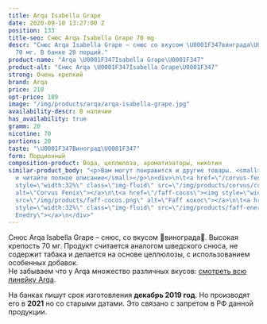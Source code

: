 ```yaml
---
title: Arqa Isabella Grape
date: 2020-09-10 13:27:00 Z
position: 133
title-seo: Снюс Arqa Isabella Grape 70 mg
descr: "Снюс Arqa Isabella Grape – снюс со вкусом \U0001F347винграда\U0001F347. Крепость
  70 мг. В банке 20 порций."
product-name: "Arqa \U0001F347Isabella Grape\U0001F347"
product-alt: "Снюс Arqa \U0001F347Isabella Grape\U0001F347"
strong: Очень крепкий
brand: Arqa
price: 210
opt-price: 189
image: "/img/products/arqa/arqa-isabella-grape.jpg"
availability-descr: В наличии
has_availability: true
gramm: 20
nicotine: 70
portions: 20
taste: "\U0001F347Виноград\U0001F347"
form: Порционный
composition-product: Вода, целлюлоза, ароматизаторы, никотин
similar-product_body: "<p>Вам могут понравится и другие товары. <small>Жмите на картинки
  и читайте полное описание</small></p>\n<div>\n\t<a href=\"/corvus-fenix-barberry\"><img
  style=\"width:32%\" class=\"img-fluid\" src=\"/img/products/corvus/corvus-fenix.png\"
  alt=\"Corvus Fenix\"></a>\n\t<a href=\"/faff-cocos\"><img style=\"width:32%\" class=\"img-fluid\"
  src=\"/img/products/faff-cocos.png\" alt=\"Faff кокос\"></a>\n\t<a href=\"/faff-snus-energy\"><img
  style=\"width:32%\" class=\"img-fluid\" src=\"/img/products/faff-energy.png\" alt=\"Faff
  Enedry\"></a>\n</div>"
---
```


Снюс Arqa Isabella Grape – снюс, со вкусом 🍇винограда🍇. Высокая крепость 70 мг. Продукт считается аналогом шведского снюса, не содержит табака и делается на основе целлюлозы, с использованием особенных добавок.<br>
Не забываем что у Arqa множество различных вкусов: [смотреть всю линейку Arqa](/arqa).

На банках пишут срок изготовления **декабрь 2019 год**. Но производят его в **2021** но со старыми датами. Это связано с запретом в РФ данной продукции.